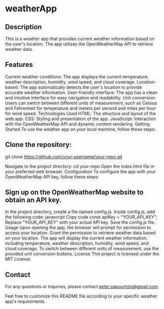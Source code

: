 # weatherApp

## Description
This is a weather app that provides current weather information based on the user's location. The app utilizes the OpenWeatherMap API to retrieve weather data.

## Features
Current weather conditions: The app displays the current temperature, weather description, humidity, wind speed, and cloud coverage.
Location-based: The app automatically detects the user's location to provide accurate weather information.
User-friendly interface: The app has a clean and intuitive interface for easy navigation and readability.
Unit conversion: Users can switch between different units of measurement, such as Celsius and Fahrenheit for temperature and meters per second and miles per hour for wind speed.
Technologies Used
HTML: The structure and layout of the web app.
CSS: Styling and presentation of the app.
JavaScript: Interaction with the OpenWeatherMap API and dynamic content rendering.
Getting Started
To use the weather app on your local machine, follow these steps:

## Clone the repository: 
git clone https://github.com/your-username/your-repo.git

Navigate to the project directory: cd your-repo
Open the index.html file in your preferred web browser.
Configuration
To configure the app with your OpenWeatherMap API key, follow these steps:

## Sign up on the OpenWeatherMap website to obtain an API key.
In the project directory, create a file named config.js.
Inside config.js, add the following code:
javascript
Copy code
const apiKey = "YOUR_API_KEY";
Replace "YOUR_API_KEY" with your actual API key.
Save the config.js file.
Usage
Upon opening the app, the browser will prompt for permission to access your location. Grant the permission to retrieve weather data based on your location.
The app will display the current weather information, including temperature, weather description, humidity, wind speed, and cloud coverage.
To switch between different units of measurement, use the provided unit conversion buttons.
License
This project is licensed under the MIT License.

## Contact
For any questions or inquiries, please contact peter.sapountzis@gmail.com.

Feel free to customize this README file according to your specific weather app's requirements.

